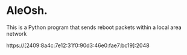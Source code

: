 # AleOsh.
This is a Python program that sends reboot packets within a local area network


 https://[2409:8a4c:7e12:31f0:90d3:46e0:fae7:bc19]:2048

